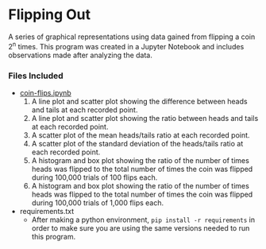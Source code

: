 # Flipping Out
A series of graphical representations using data gained from flipping a coin 2<sup>n</sup> times. This program was created in a Jupyter Notebook and includes observations made after analyzing the data.


### Files Included
* [coin-flips.ipynb](https://github.com/sateigen/flipping-out/blob/master/coin-flips.ipynb)
  1. A line plot and scatter plot showing the difference between heads and tails at each recorded point.
  2. A line plot and scatter plot showing the ratio between heads and tails at each recorded point.
  3. A scatter plot of the mean heads/tails ratio at each recorded point.
  4. A scatter plot of the standard deviation of the heads/tails ratio at each recorded point.
  5. A histogram and box plot showing the ratio of the number of times heads was flipped to the total number of times the coin was flipped during 100,000 trials of 100 flips each.
  6. A histogram and box plot showing the ratio of the number of times heads was flipped to the total number of times the coin was flipped during 100,000 trials of 1,000 flips each.
* requirements.txt
  * After making a python environment, ```pip install -r requirements``` in order to make sure you are using the same versions needed to run this program.
